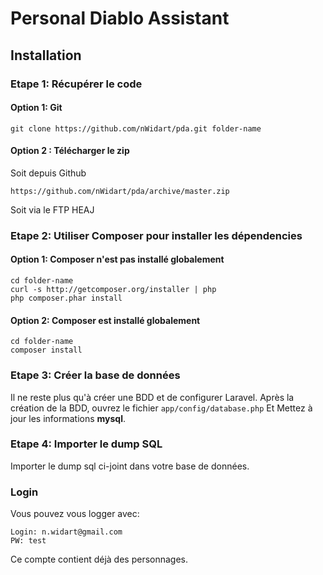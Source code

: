 # Personal Diablo Assistant

## Installation

### Etape 1: Récupérer le code

#### Option 1: Git


	git clone https://github.com/nWidart/pda.git folder-name
	

#### Option 2 : Télécharger le zip

Soit depuis Github
	
	https://github.com/nWidart/pda/archive/master.zip

Soit via le FTP HEAJ

### Etape 2: Utiliser Composer pour installer les dépendencies

#### Option 1: Composer n'est pas installé globalement

	cd folder-name
	curl -s http://getcomposer.org/installer | php
	php composer.phar install
	
#### Option 2: Composer est installé globalement

	cd folder-name
	composer install
	
	

### Etape 3: Créer la base de données

Il ne reste plus qu'à créer une BDD et de configurer Laravel. Après la création de la BDD, ouvrez le fichier `app/config/database.php` Et Mettez à jour les informations **mysql**.

### Etape 4: Importer le dump SQL

Importer le dump sql ci-joint dans votre base de données.

### Login
Vous pouvez vous logger avec:

	Login: n.widart@gmail.com
	PW: test
	
Ce compte contient déjà des personnages.
